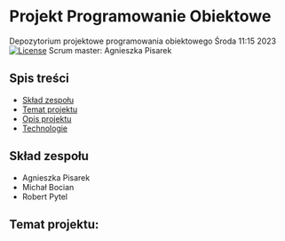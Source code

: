 # Projekt Programowanie Obiektowe
Depozytorium projektowe programowania obiektowego Środa 11:15 2023
<a href="https://packagist.org/packages/laravel/framework"><img src="https://img.shields.io/packagist/l/laravel/framework" alt="License"></a>
Scrum master: Agnieszka Pisarek
## Spis treści
* [Skład zespołu](#Skład-zespołu)
* [Temat projektu](#Temat-projektu)
* [Opis projektu](#Opis-projektu)
* [Technologie](#Technologie)
## Skład zespołu
* Agnieszka Pisarek
* Michał Bocian
* Robert Pytel
## Temat projektu: ######
